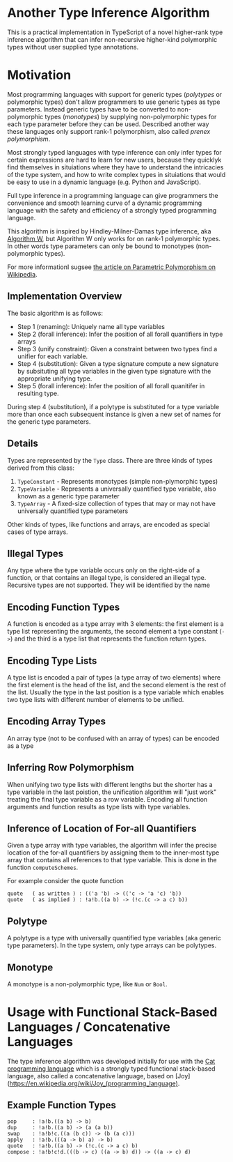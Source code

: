 # Another Type Inference Algorithm 

This is a practical implementation in TypeScript of a novel higher-rank type inference algorithm that can infer non-recursive higher-kind polymorphic types without user supplied type annotations. 

# Motivation 

Most programming languages with support for generic types (*polytypes* or polymorphic types) don't allow programmers to use generic types as type parameters. Instead generic types have to be converted to non-polymorphic types (*monotypes*) by supplying non-polymorphic types for each type parameter before they can be used. Described another way these languages only support rank-1 polymorphism, also called *prenex polymorphism*.

Most strongly typed languages with type inference can only infer types for certain expressions are hard to learn for new users, because they quicklyk find themselves in situiations where they have to understand the intricacies of the type system, and how to write complex types in situiations that would be easy to use in a dynamic language (e.g. Python and JavaScript).  

Full type inference in a programming language can give programmers the convenience and smooth learning curve of a dynamic programming language with the safety and efficiency of a strongly typed programming language. 

This algorithm is inspired by Hindley-Milner-Damas type inference, aka [Algorithm W](https://en.wikipedia.org/wiki/Hindley%E2%80%93Milner_type_system), but Algorithm W only works for on rank-1 polymorphic types. In other words type parameters can only be bound to monotypes (non-polymorphic types). 

For more informationI sugsee [the article on Parametric Polymorphism on Wikipedia](https://en.wikipedia.org/wiki/Parametric_polymorphism).

## Implementation Overview

The basic algorithm is as follows:

* Step 1 (renaming): Uniquely name all type variables 
* Step 2 (forall inference): Infer the position of all forall quantifiers in type arrays
* Step 3 (unify constraint): Given a constraint between two types find a unifier for each variable.
* Step 4 (substitution): Given a type signature compute a new signature by subsituting all type variables in the given type signature with the appropriate unifying type.
* Step 5 (forall inference): Infer the position of all forall quanitifer in resulting type.

During step 4 (substitution), if a polytype is substituted for a type variable more than once each subsequent instance is given a new set of names for the generic type parameters.

## Details 

Types are represented by the `Type` class. There are three kinds of types derived from this class: 

1. `TypeConstant` - Represents monotypes (simple non-plymorphic types)
2. `TypeVariable` - Represents a universally quantified type variable, also known as a generic type parameter 
3. `TypeArray` - A fixed-size collection of types that may or may not have universally quantified type parameters

Other kinds of types, like functions and arrays, are encoded as special cases of type arrays. 

## Illegal Types

Any type where the type variable occurs only on the right-side of a function, or that contains an illegal type, is considered an illegal type. Recursive types are not supported. They will be identified by the name 

## Encoding Function Types 

A function is encoded as a type array with 3 elements: the first element is a type list representing the arguments, the second element a type constant (`->`) and the third is a type list that represents the function return types. 

## Encoding Type Lists 

A type list is encoded a pair of types (a type array of two elements) where the first element is the head of the list, and the second element is the rest of the list. Usually the type in the last position is a type variable which enables two type lists with different number of elements to be unified. 

## Encoding Array Types

An array type (not to be confused with an array of types) can be encoded as a type 

## Inferring Row Polymorphism

When unifying two type lists with different lengths but the shorter has a type variable in the last poistion, the unification algorithm will "just work" treating the final type variable as a row variable. Encoding all function arguments and function results as type lists with type variables. 

## Inference of Location of For-all Quantifiers

Given a type array with type variables, the algorithm will infer the precise location of the for-all quantifiers by assigning them to the inner-most type array that contains all references to that type variable. This is done in the function `computeSchemes`.

For example consider the quote function 

```
quote   ( as written ) : (('a 'b) -> (('c -> 'a 'c) 'b))
quote   ( as implied ) : !a!b.((a b) -> (!c.(c -> a c) b))
```

## Polytype

A polytype is a type with universally quantified type variables (aka generic type parameters). In the type system, only type arrays can be polytypes. 

## Monotype

A monotype is a non-polymorphic type, like `Num` or `Bool`. 

# Usage with Functional Stack-Based Languages / Concatenative Languages

The type inference algorithm was developed initially for use with the [Cat programming language](http://www.cat-language.com) which is a strongly typed functional stack-based language, also called a concatenative language, based on [Joy](https://en.wikipedia.org/wiki/Joy_(programming_language).

## Example Function Types 

```
pop     : !a!b.((a b) -> b)
dup     : !a!b.((a b) -> (a (a b))
swap    : !a!b!c.((a (b c)) -> (b (a c)))
apply   : !a!b.(((a -> b) a) -> b) 
quote   : !a!b.((a b) -> (!c.(c -> a c) b)
compose : !a!b!c!d.(((b -> c) ((a -> b) d)) -> ((a -> c) d)
```

